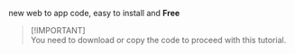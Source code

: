 new web to app code, easy to install and **Free**
> [!IMPORTANT]\
> You need to download or copy the code to proceed with this tutorial.

